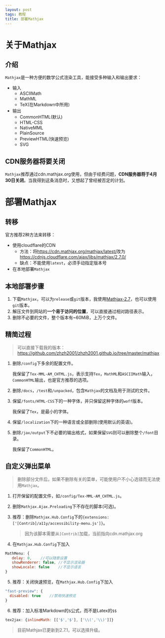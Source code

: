 ```yaml
---
layout: post
tags: 教程
title: 部署Mathjax
---
```


# 关于Mathjax

## 介绍

`Mathjax`是一种方便的数学公式渲染工具，能接受多种输入和输出要求：

- 输入
  - ASCIIMath
  - MathML
  - TeX(在Markdown中所用)
- 输出
  - CommonHTML(默认)
  - HTML-CSS
  - NativeMML
  - PlainSource
  - PreviewHTML(快速预览)
  - SVG

## CDN服务器将要关闭

`Mathjax`推荐通过cdn.mathjax.org使用，但由于经费问题，**CDN服务器将于4月30日关闭**。当我得到这条消息时，又想起了曾经被否定的计划。

# 部署Mathjax

## 转移

官方推荐2种方法来转移：

- 使用cloudflare的CDN
  - 方法：将<https://cdn.mathjax.org/mathjax/latest/>改为<https://cdnjs.cloudflare.com/ajax/libs/mathjax/2.7.0/>
  - 缺点：不能使用`latest`，必须手动指定版本号
- 在本地部署`Mathjax`


## 本地部署步骤

1. 下载`Mathjax`，可以为`release`或`git`版本，我使用[Mathjax-2.7](https://github.com/mathjax/MathJax/archive/2.7.0.zip)，也可以使用`git`版本。
2. 解压文件到网站的**一个易于访问的位置**，可以直接通过相对路径表示。
3. 删除不必要的文件，整个版本有~60MiB，上万个文件。

## 精简过程

> 可以直接下载我的版本：<https://github.com/zhzh2001/zhzh2001.github.io/tree/master/mathjax>

1. 删除`/config`下多余的配置文件。

   我保留了`Tex-MML-AM_CHTML.js`，表示支持`Tex`，`MathML`和`ASCIIMath`输入，`CommonHTML`输出，也是官方推荐的选项。

2. 删除`/docs`，`/test`和`/unpacked`，包含`Mathjax`的文档及用于测试的文件。

3. 保留`/fonts/HTML-CSS`下的一种字体，并只保留这种字体的`woff`版本。

   我保留了`Tex`，是最小的字体。

4. 保留`/localization`下的一种语言或全部删除(使用默认的英语)。

5. 删除`/jax/output`下不必要的输出格式，如果保留`SVG`则可以删除整个`/font`目录。

   我保留了`CommonHTML`。

## 自定义弹出菜单

> 删除部分文件后，如果不删除有关的菜单，可能使用户不小心选错而无法使用`Mathjax`。

1. 打开保留的配置文件，如`/config/Tex-MML-AM_CHTML.js`。

2. 删除`Mathjax.Ajax.Preloading`下不存在的脚本(可选)。

3. 推荐：删除`Mathjax.Hub.Config`下的`{extensions: ['[Contrib]/a11y/accessibility-menu.js']}`。

   > 因为该脚本需要从`[Contrib]`加载，当前指向cdn.mathjax.org

4. 在`Mathjax.Hub.Config`下加入
```javascript
MathMenu: {
   delay: 0,	//可以随意设置
   showRenderer: false,	//不显示渲染器
   showLocale: false	//不显示语言
}
```

5. 推荐：关闭快速预览，在`Mathjax.Hub.Config`下加入
```javascript
"fast-preview": {
  disabled: true	//禁用快速预览
}
```

6. 推荐：加入标准Markdown的`$`公式，而不是Latex的`$$`
```javascript
tex2jax: {inlineMath: [['$','$'], ['\\(','\\)']]}
```

> 目前Mathjax已更新到2.7.1，可以选择升级。
